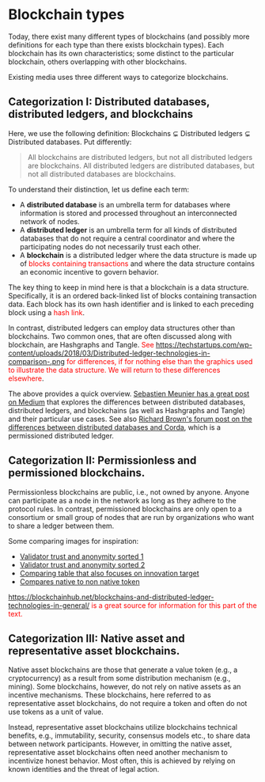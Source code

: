 # Blockchain types
Today, there exist many different types of blockchains (and possibly more definitions for each type than there exists blockchain types). Each blockchain has its own characteristics; some distinct to the particular blockchain, others overlapping with other blockchains.

Existing media uses three different ways to categorize blockchains.

## Categorization I: Distributed databases, distributed ledgers, and blockchains
Here, we use the following definition: Blockchains ⊊ Distributed ledgers ⊊ Distributed databases. Put differently:
>All blockchains are distributed ledgers, but not all distributed ledgers are blockchains. All distributed ledgers are distributed databases, but not all distributed databases are blockchains.

To understand their distinction, let us define each term:
- A **distributed database** is an umbrella term for databases where information is stored and processed throughout an interconnected network of nodes.
- A **distributed ledger** is an umbrella term for all kinds of distributed databases that do not require a central coordinator and where the participating nodes do not necessarily trust each other.
- A **blockchain** is a distributed ledger where the data structure is made up of <span style="color:red">blocks containing transactions</span> and where the data structure contains an economic incentive to govern behavior.

The key thing to keep in mind here is that a blockchain is a data structure. Specifically, it is an ordered back-linked list of blocks containing transaction data. Each block has its own hash identifier and is linked to each preceding block using a <span style="color:red">hash link</span>.

In contrast, distributed ledgers can employ data structures other than blockchains. Two common ones, that are often discussed along with blockchain, are Hashgraphs and Tangle. <span style="color:red">See https://techstartups.com/wp-content/uploads/2018/03/Distributed-ledger-technologies-in-comparison-.png for differences, if for nothing else than the graphics used to illustrate the data structure. We will return to these differences elsewhere</span>.

The above provides a quick overview. [Sebastien Meunier has a great post on Medium](https://medium.com/@sbmeunier/blockchain-technology-a-very-special-kind-of-distributed-database-e63d00781118) that explores the differences between distributed databases, distributed ledgers, and blockchains (as well as Hashgraphs and Tangle) and their particular use cases. See also [Richard Brown's forum post on the differences between distributed databases and Corda](https://gendal.me/2016/11/08/on-distributed-databases-and-distributed-ledgers/), which is a permissioned distributed ledger.

## Categorization II: Permissionless and permissioned blockchains.
Permissionless blockchains are public, i.e., not owned by anyone. Anyone can participate as a node in the network as long as they adhere to the protocol rules. In contrast, permissioned blockchains are only open to a consortium or small group of nodes that are run by organizations who want to share a ledger between them.

Some comparing images for inspiration:
- [Validator trust and anonymity sorted 1](https://cdn-images-1.medium.com/max/1600/1*HH1d22mqtWwlRTqOXawaoA.png)
- [Validator trust and anonymity sorted 2](https://blockchainhub.net/wp-content/uploads/2016/07/2.jpg)
- [Comparing table that also focuses on innovation target](https://cdn-images-1.medium.com/max/654/0*9N5oRmZEk6dQ9bAQ.png)
- [Compares native to non native token](https://masdeena.files.wordpress.com/2017/02/slide007.jpg)

https://blockchainhub.net/blockchains-and-distributed-ledger-technologies-in-general/ <span style="color:red">is a great source for information for this part of the text.</span>

## Categorization III: Native asset and representative asset blockchains.
Native asset blockchains are those that generate a value token (e.g., a cryptocurrency) as a result from some distribution mechanism (e.g., mining). Some blockchains, however, do not rely on native assets as an incentive mechanisms. These blockchains, here referred to as representative asset blockchains, do not require a token and often do not use tokens as a unit of value.

Instead, representative asset blockchains utilize blockchains technical benefits, e.g., immutability, security, consensus models etc., to share data between network participants. However, in omitting the native asset, representative asset blockchains often need another mechanism to incentivize honest behavior. Most often, this is achieved by relying on known identities and the threat of legal action.

